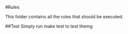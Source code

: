 #Rules

This folder contains all the rules that should be executed.

##Test
Simply run make test to test themg